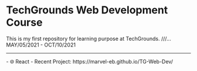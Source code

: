 # TechGrounds Web Development Course
This is my first repository for learning purpose at TechGrounds.
///... 
<time datetime=""> MAY/05/2021 - OCT/10/2021</time>
<hr>
- 🌐    React - Recent Project: https://marvel-eb.github.io/TG-Web-Dev/ 

